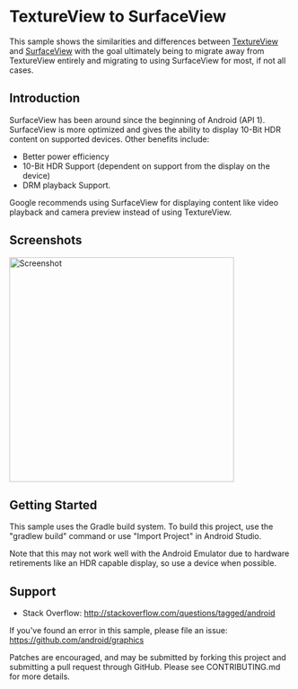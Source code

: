 
TextureView to SurfaceView
===================================

This sample shows the similarities and differences between [TextureView][1] and [SurfaceView][2] 
with the goal ultimately being to migrate away from TextureView entirely and migrating to using 
SurfaceView for most, if not all cases.

[1]: https://developer.android.com/reference/android/view/TextureView
[2]: https://developer.android.com/reference/android/view/SurfaceView

Introduction
------------

SurfaceView has been around since the beginning of Android (API 1). SurfaceView is more optimized 
and gives the ability to display 10-Bit HDR content on supported devices. Other benefits include:

* Better power efficiency
* 10-Bit HDR Support (dependent on support from the display on the device)
* DRM playback Support.

Google recommends using SurfaceView for displaying content like video playback and camera preview 
instead of using TextureView.

Screenshots
-------------

<img src="screenshots/sample.png" height="400" alt="Screenshot"/>

Getting Started
---------------

This sample uses the Gradle build system. To build this project, use the
"gradlew build" command or use "Import Project" in Android Studio.

Note that this may not work well with the Android Emulator due to hardware retirements like an HDR
capable display, so use a device when possible.

Support
-------

- Stack Overflow: http://stackoverflow.com/questions/tagged/android

If you've found an error in this sample, please file an issue:
https://github.com/android/graphics

Patches are encouraged, and may be submitted by forking this project and
submitting a pull request through GitHub. Please see CONTRIBUTING.md for more details.
